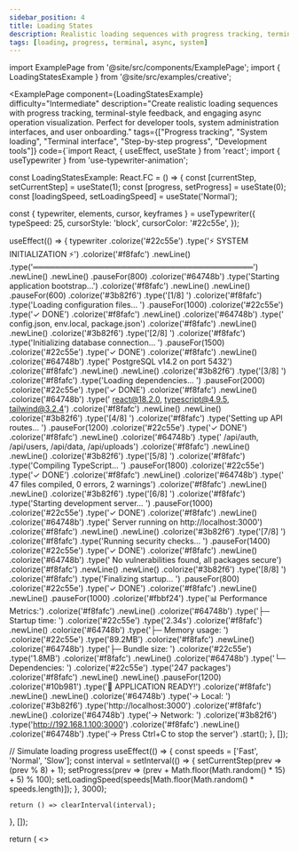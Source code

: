 ```yaml
---
sidebar_position: 4
title: Loading States
description: Realistic loading sequences with progress tracking, terminal-style feedback, and async operation visualization
tags: [loading, progress, terminal, async, system]
---
```


import ExamplePage from '@site/src/components/ExamplePage';
import { LoadingStatesExample } from '@site/src/examples/creative';

<ExamplePage
component={LoadingStatesExample}
difficulty="Intermediate"
description="Create realistic loading sequences with progress tracking, terminal-style feedback, and engaging async operation visualization. Perfect for developer tools, system administration interfaces, and user onboarding."
tags={["Progress tracking", "System loading", "Terminal interface", "Step-by-step progress", "Development tools"]}
code={`import React, { useEffect, useState } from 'react';
import { useTypewriter } from 'use-typewriter-animation';

const LoadingStatesExample: React.FC = () => {
  const [currentStep, setCurrentStep] = useState(1);
  const [progress, setProgress] = useState(0);
  const [loadingSpeed, setLoadingSpeed] = useState('Normal');
  
  const { typewriter, elements, cursor, keyframes } = useTypewriter({
    typeSpeed: 25,
    cursorStyle: 'block',
    cursorColor: '#22c55e',
  });

  useEffect(() => {
    typewriter
      .colorize('#22c55e')
      .type('⚡ SYSTEM INITIALIZATION ⚡')
      .colorize('#f8fafc')
      .newLine()
      .type('════════════════════════════════════════')
      .newLine()
      .newLine()
      .pauseFor(800)
      .colorize('#64748b')
      .type('Starting application bootstrap...')
      .colorize('#f8fafc')
      .newLine()
      .newLine()
      .pauseFor(600)
      .colorize('#3b82f6')
      .type('[1/8] ')
      .colorize('#f8fafc')
      .type('Loading configuration files... ')
      .pauseFor(1000)
      .colorize('#22c55e')
      .type('✓ DONE')
      .colorize('#f8fafc')
      .newLine()
      .colorize('#64748b')
      .type('      config.json, env.local, package.json')
      .colorize('#f8fafc')
      .newLine()
      .newLine()
      .colorize('#3b82f6')
      .type('[2/8] ')
      .colorize('#f8fafc')
      .type('Initializing database connection... ')
      .pauseFor(1500)
      .colorize('#22c55e')
      .type('✓ DONE')
      .colorize('#f8fafc')
      .newLine()
      .colorize('#64748b')
      .type('      PostgreSQL v14.2 on port 5432')
      .colorize('#f8fafc')
      .newLine()
      .newLine()
      .colorize('#3b82f6')
      .type('[3/8] ')
      .colorize('#f8fafc')
      .type('Loading dependencies... ')
      .pauseFor(2000)
      .colorize('#22c55e')
      .type('✓ DONE')
      .colorize('#f8fafc')
      .newLine()
      .colorize('#64748b')
      .type('      react@18.2.0, typescript@4.9.5, tailwind@3.2.4')
      .colorize('#f8fafc')
      .newLine()
      .newLine()
      .colorize('#3b82f6')
      .type('[4/8] ')
      .colorize('#f8fafc')
      .type('Setting up API routes... ')
      .pauseFor(1200)
      .colorize('#22c55e')
      .type('✓ DONE')
      .colorize('#f8fafc')
      .newLine()
      .colorize('#64748b')
      .type('      /api/auth, /api/users, /api/data, /api/uploads')
      .colorize('#f8fafc')
      .newLine()
      .newLine()
      .colorize('#3b82f6')
      .type('[5/8] ')
      .colorize('#f8fafc')
      .type('Compiling TypeScript... ')
      .pauseFor(1800)
      .colorize('#22c55e')
      .type('✓ DONE')
      .colorize('#f8fafc')
      .newLine()
      .colorize('#64748b')
      .type('      47 files compiled, 0 errors, 2 warnings')
      .colorize('#f8fafc')
      .newLine()
      .newLine()
      .colorize('#3b82f6')
      .type('[6/8] ')
      .colorize('#f8fafc')
      .type('Starting development server... ')
      .pauseFor(1000)
      .colorize('#22c55e')
      .type('✓ DONE')
      .colorize('#f8fafc')
      .newLine()
      .colorize('#64748b')
      .type('      Server running on http://localhost:3000')
      .colorize('#f8fafc')
      .newLine()
      .newLine()
      .colorize('#3b82f6')
      .type('[7/8] ')
      .colorize('#f8fafc')
      .type('Running security checks... ')
      .pauseFor(1400)
      .colorize('#22c55e')
      .type('✓ DONE')
      .colorize('#f8fafc')
      .newLine()
      .colorize('#64748b')
      .type('      No vulnerabilities found, all packages secure')
      .colorize('#f8fafc')
      .newLine()
      .newLine()
      .colorize('#3b82f6')
      .type('[8/8] ')
      .colorize('#f8fafc')
      .type('Finalizing startup... ')
      .pauseFor(800)
      .colorize('#22c55e')
      .type('✓ DONE')
      .colorize('#f8fafc')
      .newLine()
      .newLine()
      .pauseFor(1000)
      .colorize('#fbbf24')
      .type('📊 Performance Metrics:')
      .colorize('#f8fafc')
      .newLine()
      .colorize('#64748b')
      .type('├─ Startup time: ')
      .colorize('#22c55e')
      .type('2.34s')
      .colorize('#f8fafc')
      .newLine()
      .colorize('#64748b')
      .type('├─ Memory usage: ')
      .colorize('#22c55e')
      .type('89.2MB')
      .colorize('#f8fafc')
      .newLine()
      .colorize('#64748b')
      .type('├─ Bundle size: ')
      .colorize('#22c55e')
      .type('1.8MB')
      .colorize('#f8fafc')
      .newLine()
      .colorize('#64748b')
      .type('└─ Dependencies: ')
      .colorize('#22c55e')
      .type('247 packages')
      .colorize('#f8fafc')
      .newLine()
      .newLine()
      .pauseFor(1200)
      .colorize('#10b981')
      .type('🎉 APPLICATION READY!')
      .colorize('#f8fafc')
      .newLine()
      .newLine()
      .colorize('#64748b')
      .type('→ Local:   ')
      .colorize('#3b82f6')
      .type('http://localhost:3000')
      .colorize('#f8fafc')
      .newLine()
      .colorize('#64748b')
      .type('→ Network: ')
      .colorize('#3b82f6')
      .type('http://192.168.1.100:3000')
      .colorize('#f8fafc')
      .newLine()
      .colorize('#64748b')
      .type('→ Press Ctrl+C to stop the server')
      .start();
  }, []);

  // Simulate loading progress
  useEffect(() => {
    const speeds = ['Fast', 'Normal', 'Slow'];
    const interval = setInterval(() => {
      setCurrentStep(prev => (prev % 8) + 1);
      setProgress(prev => (prev + Math.floor(Math.random() * 15) + 5) % 100);
      setLoadingSpeed(speeds[Math.floor(Math.random() * speeds.length)]);
    }, 3000);

    return () => clearInterval(interval);
  }, []);

  return (
    <>
      <style>
        {keyframes}
        {\`
          @keyframes loading-pulse {
            0%, 100% { box-shadow: 0 0 30px rgba(34, 197, 94, 0.3); }
            50% { box-shadow: 0 0 50px rgba(34, 197, 94, 0.6); }
          }
          
          @keyframes progress-fill {
            0% { width: 0%; }
            100% { width: var(--progress-width); }
          }
          
          @keyframes step-glow {
            0%, 100% { opacity: 0.7; }
            50% { opacity: 1; }
          }
          
          .loading-container {
            animation: loading-pulse 4s ease-in-out infinite;
          }
          
          .progress-bar {
            animation: progress-fill 2s ease-out;
          }
          
          .active-step {
            animation: step-glow 2s ease-in-out infinite;
          }
        \`}
      </style>
      <div
        className="loading-container"
        style={{
          backgroundColor: '#0f172a',
          color: '#f8fafc',
          fontFamily: '"JetBrains Mono", "Consolas", "Monaco", monospace',
          fontSize: '0.85rem',
          lineHeight: '1.5',
          borderRadius: '12px',
          minHeight: '400px',
          maxHeight: '500px',
          overflowY: 'auto',
          border: '2px solid #22c55e',
          position: 'relative',
          background: 'linear-gradient(135deg, #0f172a 0%, #1e293b 100%)',
        }}
      >
        {/* Loading Header */}
        <div
          style={{
            backgroundColor: '#22c55e',
            color: '#0f172a',
            padding: '12px 20px',
            borderRadius: '10px 10px 0 0',
            display: 'flex',
            justifyContent: 'space-between',
            alignItems: 'center',
            position: 'sticky',
            top: 0,
            zIndex: 2,
          }}
        >
          <div style={{ display: 'flex', alignItems: 'center', gap: '10px' }}>
            <div style={{ fontSize: '1.1rem' }}>⚡</div>
            <div style={{ fontWeight: '600' }}>System Loader</div>
          </div>
          <div style={{ display: 'flex', alignItems: 'center', gap: '12px' }}>
            <div style={{ fontSize: '0.8rem' }}>Step {currentStep}/8</div>
            <div style={{ fontSize: '0.8rem' }}>{loadingSpeed}</div>
          </div>
        </div>

        {/* Progress Bar */}
        <div
          style={{
            backgroundColor: '#1e293b',
            padding: '12px 20px',
            borderBottom: '1px solid #334155',
            position: 'sticky',
            top: '48px',
            zIndex: 1,
          }}
        >
          <div style={{ display: 'flex', justifyContent: 'space-between', marginBottom: '6px' }}>
            <span style={{ fontSize: '0.8rem', color: '#94a3b8' }}>Progress</span>
            <span style={{ fontSize: '0.8rem', color: '#94a3b8' }}>{progress}%</span>
          </div>
          <div
            style={{
              width: '100%',
              height: '6px',
              backgroundColor: '#334155',
              borderRadius: '3px',
              overflow: 'hidden',
            }}
          >
            <div
              className="progress-bar"
              style={{
                height: '100%',
                backgroundColor: '#22c55e',
                width: \`\${progress}%\`,
                transition: 'width 0.5s ease',
                borderRadius: '3px',
              }}
            />
          </div>
        </div>

        {/* Loading Content */}
        <div
          style={{
            padding: '20px',
            whiteSpace: 'pre-wrap',
            wordBreak: 'break-word',
          }}
        >
          {elements}
          {cursor}
        </div>

        {/* Loading Footer */}
        <div
          style={{
            position: 'sticky',
            bottom: 0,
            backgroundColor: '#1e293b',
            borderTop: '1px solid #334155',
            padding: '12px 20px',
            display: 'flex',
            justifyContent: 'space-between',
            alignItems: 'center',
            borderRadius: '0 0 10px 10px',
          }}
        >
          <div style={{ display: 'flex', gap: '16px', alignItems: 'center' }}>
            <div style={{ fontSize: '0.8rem', color: '#94a3b8' }}>
              Loading dependencies...
            </div>
            <div style={{ display: 'flex', gap: '3px' }}>
              {[1, 2, 3].map(i => (
                <div
                  key={i}
                  className={currentStep === i ? 'active-step' : ''}
                  style={{
                    width: '4px',
                    height: '4px',
                    backgroundColor: currentStep >= i ? '#22c55e' : '#475569',
                    borderRadius: '50%',
                  }}
                />
              ))}
            </div>
          </div>
          <div style={{ display: 'flex', gap: '8px', alignItems: 'center' }}>
            <div style={{ fontSize: '0.75rem', color: '#64748b' }}>
              {Math.floor(Math.random() * 50) + 200}ms
            </div>
            <div
              style={{
                width: '8px',
                height: '8px',
                backgroundColor: '#22c55e',
                borderRadius: '50%',
              }}
            />
          </div>
        </div>
      </div>
    </>
  );
};

export default LoadingStatesExample;`}
instructions={[
"Create sequential step-by-step progress with numbered stages for clear process flow",
"Use colorize() to highlight different status types: blue for steps, green for success, gray for details",
"Add realistic pauseFor() delays that vary by operation complexity for authentic timing",
"Include performance metrics and system information to simulate real development tools",
"Implement interactive progress bars and status indicators for engaging visual feedback"
]}
/>

## Use Cases

- **Developer Tools**: Demonstrate build systems and development workflows with realistic loading sequences
- **System Administration**: Showcase server startup and monitoring interfaces for DevOps tools
- **User Onboarding**: Engaging loading screens for application initialization and setup processes
- **Educational Platforms**: Teach system processes and loading concepts with visual progress indicators
- **Product Demos**: Visualize complex background operations for technical and non-technical audiences